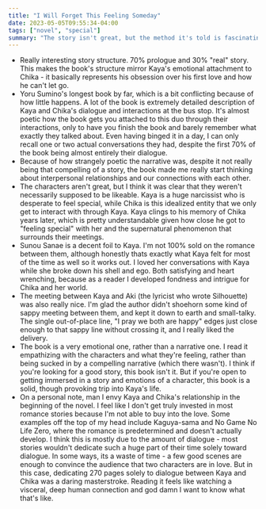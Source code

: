 ```yaml
---
title: "I Will Forget This Feeling Someday"
date: 2023-05-05T09:55:34-04:00
tags: ["novel", "special"]
summary: "The story isn't great, but the method it's told is fascinating and the dialogue carries some heavy feels. 8/10"
---
```


- Really interesting story structure. 70% prologue and 30% "real" story. This makes the book's structure mirror Kaya's emotional attachment to Chika - it basically represents his obsession over his first love and how he can't let go.
- Yoru Sumino's longest book by far, which is a bit conflicting because of how little happens. A lot of the book is extremely detailed description of Kaya and Chika's dialogue and interactions at the bus stop. It's almost poetic how the book gets you attached to this duo through their interactions, only to have you finish the book and barely remember what exactly they talked about. Even having binged it in a day, I can only recall one or two actual conversations they had, despite the first 70% of the book being almost entirely their dialogue.
- Because of how strangely poetic the narrative was, despite it not really being that compelling of a story, the book made me really start thinking about interpersonal relationships and our connections with each other.
- The characters aren't great, but I think it was clear that they weren't necessarily supposed to be likeable. Kaya is a huge narcissist who is desperate to feel special, while Chika is this idealized entity that we only get to interact with through Kaya. Kaya clings to his memory of Chika years later, which is pretty understandable given how close he got to "feeling special" with her and the supernatural phenomenon that surrounds their meetings.
- Sunou Sanae is a decent foil to Kaya. I'm not 100% sold on the romance between them, although honestly thats exactly what Kaya felt for most of the time as well so it works out. I loved her conversations with Kaya while she broke down his shell and ego. Both satisfying and heart wrenching, because as a reader I developed fondness and intrigue for Chika and her world.
- The meeting between Kaya and Aki (the lyricist who wrote Silhouette) was also really nice. I'm glad the author didn't shoehorn some kind of sappy meeting between them, and kept it down to earth and small-talky. The single out-of-place line, "I pray we both are happy" edges just close enough to that sappy line without crossing it, and I really liked the delivery.
- The book is a very emotional one, rather than a narrative one. I read it empathizing with the characters and what they're feeling, rather than being sucked in by a compelling narrative (which there wasn't). I think if you're looking for a good story, this book isn't it. But if you're open to getting immersed in a story and emotions of a character, this book is a solid, though provoking trip into Kaya's life.
- On a personal note, man I envy Kaya and Chika's relationship in the beginning of the novel. I feel like I don't get truly invested in most romance stories because I'm not able to buy into the love. Some examples off the top of my head include Kaguya-sama and No Game No Life Zero, where the romance is predetermined and doesn't actually develop. I think this is mostly due to the amount of dialogue - most stories wouldn't dedicate such a huge part of their time solely toward dialogue. In some ways, its a waste of time - a few good scenes are enough to convince the audience that two characters are in love. But in this case, dedicating 270 pages solely to dialogue between Kaya and Chika was a daring masterstroke. Reading it feels like watching a visceral, deep human connection and god damn I want to know what that's like.
